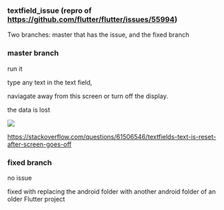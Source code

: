 ### textfield_issue (repro of https://github.com/flutter/flutter/issues/55994)

Two branches: master that has the issue, and the fixed branch

### master branch

run it

type any text in the text field, 

naviagate away from this screen or turn off the display.

the data is lost

<img src="https://i.stack.imgur.com/lhxfH.gif"/>

https://stackoverflow.com/questions/61506546/textfields-text-is-reset-after-screen-goes-off

### fixed branch
no issue

fixed with replacing the android folder with another android folder of an older Flutter project
